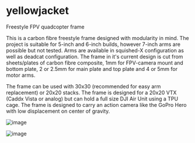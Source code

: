 # yellowjacket
Freestyle FPV quadcopter frame


This is a carbon fibre freestyle frame designed with modularity in mind.
The project is suitable for 5-inch and 6-inch builds, however 7-inch arms are possible but not tested. Arms are available in squished-X configuration as well as deadcat configuration.
The frame in it's current design is cut from sheets/plates of carbon fibre composite, 1mm for FPV-camera mount and bottom plate, 2 or 2.5mm for main plate and top plate and 4 or 5mm for motor arms.

The frame can be used with 30x30 (recommended for easy arm replacement) or 20x20 stacks. The frame is designed for a 20x20 VTX (Caddx Vista or analog) but can hold a full size DJI Air Unit using a TPU cage.
The frame is designed to carry an action camera like the GoPro Hero with low displacement on center of gravity.

![image](https://user-images.githubusercontent.com/99285425/153059531-b61a5082-2a75-4a8f-8b60-670032074fdb.png)

![image](https://user-images.githubusercontent.com/99285425/153059305-6908290e-7cec-41c2-bccd-6a1377ab4d3a.png)
